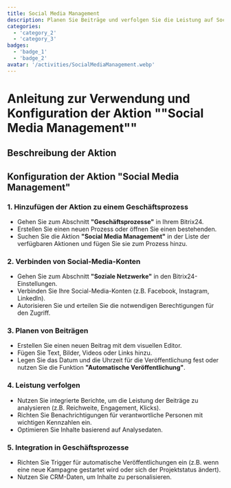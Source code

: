 ```yaml
---
title: Social Media Management
description: Planen Sie Beiträge und verfolgen Sie die Leistung auf Social-Media-Plattformen.
categories: 
  - 'category_2'
  - 'category_3'
badges: 
  - 'badge_1'
  - 'badge_2'
avatar: '/activities/SocialMediaManagement.webp'
---
```


# Anleitung zur Verwendung und Konfiguration der Aktion ""Social Media Management""

## Beschreibung der Aktion

## **Konfiguration der Aktion "Social Media Management"**

### 1. Hinzufügen der Aktion zu einem Geschäftsprozess
- Gehen Sie zum Abschnitt **"Geschäftsprozesse"** in Ihrem Bitrix24.
- Erstellen Sie einen neuen Prozess oder öffnen Sie einen bestehenden.
- Suchen Sie die Aktion **"Social Media Management"** in der Liste der verfügbaren Aktionen und fügen Sie sie zum Prozess hinzu.

### 2. Verbinden von Social-Media-Konten
- Gehen Sie zum Abschnitt **"Soziale Netzwerke"** in den Bitrix24-Einstellungen.
- Verbinden Sie Ihre Social-Media-Konten (z.B. Facebook, Instagram, LinkedIn).
- Autorisieren Sie und erteilen Sie die notwendigen Berechtigungen für den Zugriff.

### 3. Planen von Beiträgen
- Erstellen Sie einen neuen Beitrag mit dem visuellen Editor.
- Fügen Sie Text, Bilder, Videos oder Links hinzu.
- Legen Sie das Datum und die Uhrzeit für die Veröffentlichung fest oder nutzen Sie die Funktion **"Automatische Veröffentlichung"**.

### 4. Leistung verfolgen
- Nutzen Sie integrierte Berichte, um die Leistung der Beiträge zu analysieren (z.B. Reichweite, Engagement, Klicks).
- Richten Sie Benachrichtigungen für verantwortliche Personen mit wichtigen Kennzahlen ein.
- Optimieren Sie Inhalte basierend auf Analysedaten.

### 5. Integration in Geschäftsprozesse
- Richten Sie Trigger für automatische Veröffentlichungen ein (z.B. wenn eine neue Kampagne gestartet wird oder sich der Projektstatus ändert).
- Nutzen Sie CRM-Daten, um Inhalte zu personalisieren.